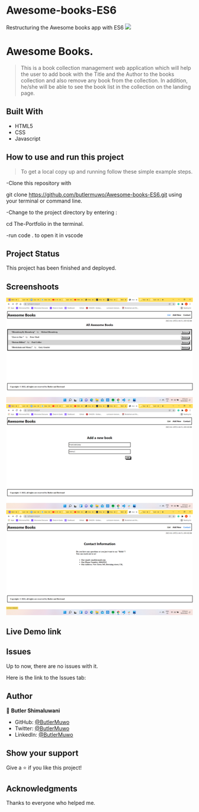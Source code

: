 # Awesome-books-ES6
Restructuring the Awesome books app with ES6
![](https://img.shields.io/badge/Microverse-blueviolet)

# Awesome Books.
> This is a book collection management web application which will help the user to add book with the Title and the Author to the books collection
and also remove any book from the collection. In addition, he/she will be able to see the book list in the collection on the landing page.


## Built With

- HTML5
- CSS
- Javascript

## How to use and run this project

>To get a local copy up and running follow these simple example steps.

-Clone this repository with

git clone https://github.com/butlermuwo/Awesome-books-ES6.git using your terminal or command line.

-Change to the project directory by entering :

cd The-Portfolio in the terminal.

-run code . to open it in vscode



## Project Status
This project has been  finished and deployed.

## Screenshoots
![screenshot (38)](https://github.com/butlermuwo/Awesome-books-ES6/blob/feature-branch/screenshots/Screenshot%20(38).png)
![screenshot (39)](https://github.com/butlermuwo/Awesome-books-ES6/blob/feature-branch/screenshots/Screenshot%20(39).png)
![screenshot (40)](https://github.com/butlermuwo/Awesome-books-ES6/blob/feature-branch/screenshots/Screenshot%20(40).png)

## Live Demo link
 

## Issues

Up to now, there are no issues with it.

Here is the link to the Issues tab:



## Author

👤 **Butler Shimaluwani**

- GitHub: [@ButlerMuwo](https://github.com/butlermuwo)
- Twitter: [@ButlerMuwo](https://twitter.com/ButlerMuwo)
- LinkedIn: [@ButlerMuwo](https://www.linkedin.com/in/butler-shimaluwani-41a680159/)

## Show your support

Give a ⭐️ if you like this project!

## Acknowledgments

Thanks to everyone who helped me.
